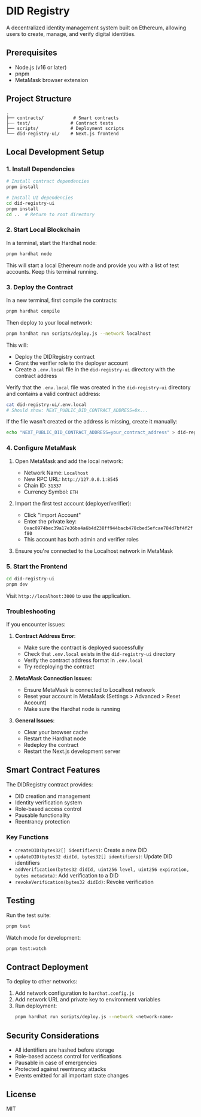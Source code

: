 # DID Registry

A decentralized identity management system built on Ethereum, allowing users to create, manage, and verify digital identities.

## Prerequisites

- Node.js (v16 or later)
- pnpm
- MetaMask browser extension

## Project Structure

```
.
├── contracts/           # Smart contracts
├── test/               # Contract tests
├── scripts/            # Deployment scripts
└── did-registry-ui/    # Next.js frontend
```

## Local Development Setup

### 1. Install Dependencies

```bash
# Install contract dependencies
pnpm install

# Install UI dependencies
cd did-registry-ui
pnpm install
cd ..  # Return to root directory
```

### 2. Start Local Blockchain

In a terminal, start the Hardhat node:

```bash
pnpm hardhat node
```

This will start a local Ethereum node and provide you with a list of test accounts. Keep this terminal running.

### 3. Deploy the Contract

In a new terminal, first compile the contracts:

```bash
pnpm hardhat compile
```

Then deploy to your local network:

```bash
pnpm hardhat run scripts/deploy.js --network localhost
```

This will:

- Deploy the DIDRegistry contract
- Grant the verifier role to the deployer account
- Create a `.env.local` file in the `did-registry-ui` directory with the contract address

Verify that the `.env.local` file was created in the `did-registry-ui` directory and contains a valid contract address:

```bash
cat did-registry-ui/.env.local
# Should show: NEXT_PUBLIC_DID_CONTRACT_ADDRESS=0x...
```

If the file wasn't created or the address is missing, create it manually:

```bash
echo "NEXT_PUBLIC_DID_CONTRACT_ADDRESS=your_contract_address" > did-registry-ui/.env.local
```

### 4. Configure MetaMask

1. Open MetaMask and add the local network:

   - Network Name: `Localhost`
   - New RPC URL: `http://127.0.0.1:8545`
   - Chain ID: `31337`
   - Currency Symbol: `ETH`

2. Import the first test account (deployer/verifier):

   - Click "Import Account"
   - Enter the private key: `0xac0974bec39a17e36ba4a6b4d238ff944bacb478cbed5efcae784d7bf4f2ff80`
   - This account has both admin and verifier roles

3. Ensure you're connected to the Localhost network in MetaMask

### 5. Start the Frontend

```bash
cd did-registry-ui
pnpm dev
```

Visit `http://localhost:3000` to use the application.

### Troubleshooting

If you encounter issues:

1. **Contract Address Error**:

   - Make sure the contract is deployed successfully
   - Check that `.env.local` exists in the `did-registry-ui` directory
   - Verify the contract address format in `.env.local`
   - Try redeploying the contract

2. **MetaMask Connection Issues**:

   - Ensure MetaMask is connected to Localhost network
   - Reset your account in MetaMask (Settings > Advanced > Reset Account)
   - Make sure the Hardhat node is running

3. **General Issues**:
   - Clear your browser cache
   - Restart the Hardhat node
   - Redeploy the contract
   - Restart the Next.js development server

## Smart Contract Features

The DIDRegistry contract provides:

- DID creation and management
- Identity verification system
- Role-based access control
- Pausable functionality
- Reentrancy protection

### Key Functions

- `createDID(bytes32[] identifiers)`: Create a new DID
- `updateDID(bytes32 didId, bytes32[] identifiers)`: Update DID identifiers
- `addVerification(bytes32 didId, uint256 level, uint256 expiration, bytes metadata)`: Add verification to a DID
- `revokeVerification(bytes32 didId)`: Revoke verification

## Testing

Run the test suite:

```bash
pnpm test
```

Watch mode for development:

```bash
pnpm test:watch
```

## Contract Deployment

To deploy to other networks:

1. Add network configuration to `hardhat.config.js`
2. Add network URL and private key to environment variables
3. Run deployment:
   ```bash
   pnpm hardhat run scripts/deploy.js --network <network-name>
   ```

## Security Considerations

- All identifiers are hashed before storage
- Role-based access control for verifications
- Pausable in case of emergencies
- Protected against reentrancy attacks
- Events emitted for all important state changes

## License

MIT
